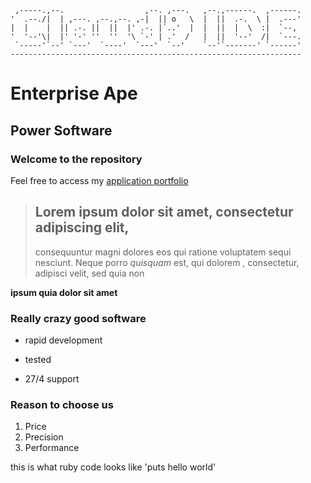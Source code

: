 
     ,-----.,--.                  ,--. ,---.   ,--.,------.  ,------.
    '  .--./|  | ,---. ,--.,--. ,-|  || o   \  |  ||  .-.  \ |  .---'
    |  |    |  || .-. ||  ||  |' .-. |`..'  |  |  ||  |  \  :|  `--, 
    '  '--'\|  |' '-' ''  ''  '\ `-' | .'  /   |  ||  '--'  /|  `---.
     `-----'`--' `---'  `----'  `---'  `--'    `--'`-------' `------'
    ----------------------------------------------------------------- 


Enterprise Ape
==============


Power Software
--------------

### Welcome to the repository 
Feel free to access my [application portfolio](http://enterpriseape-gutttonunes.herokuapp.com/invoices)
> ## Lorem ipsum dolor sit amet, consectetur adipiscing elit,
>
>  consequuntur magni dolores eos qui ratione voluptatem sequi nesciunt.
>  Neque porro *quisquam* est, qui dolorem , consectetur, adipisci velit, sed quia non 

**ipsum quia dolor sit amet**

### Really crazy good software
* rapid development
+ tested
- 27/4 support

### Reason to choose us
1. Price
2. Precision
3. Performance

this is what ruby code looks like 'puts hello world'


